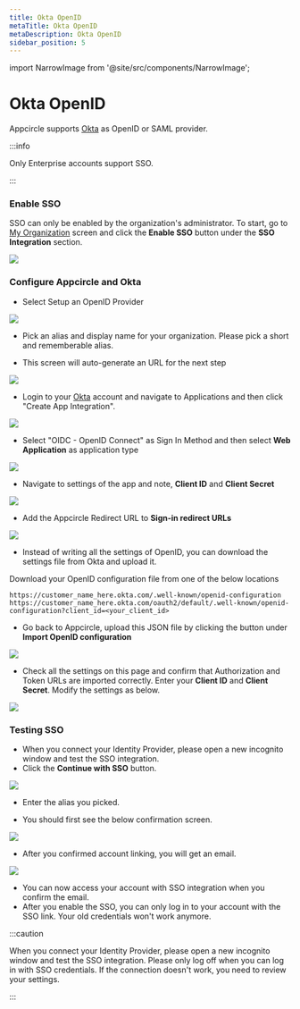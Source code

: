 ```yaml
---
title: Okta OpenID
metaTitle: Okta OpenID
metaDescription: Okta OpenID
sidebar_position: 5
---
```


import NarrowImage from '@site/src/components/NarrowImage';

# Okta OpenID

Appcircle supports [Okta](https://www.okta.com/) as OpenID or SAML provider.

:::info

Only Enterprise accounts support SSO.

:::

### Enable SSO

SSO can only be enabled by the organization's administrator. To start, go to [My Organization](../my-organization.md) screen and click the **Enable SSO** button under the **SSO Integration** section.

![](https://cdn.appcircle.io/docs/assets/enable-sso_v2.png)

### Configure Appcircle and Okta

- Select Setup an OpenID Provider

![](https://cdn.appcircle.io/docs/assets/sso-form.png)

- Pick an alias and display name for your organization. Please pick a short and rememberable alias.

- This screen will auto-generate an URL for the next step

![](https://cdn.appcircle.io/docs/assets/sso-openid1.png)

- Login to your [Okta](https://www.okta.com/) account and navigate to Applications and then click "Create App Integration".

![](https://cdn.appcircle.io/docs/assets/oktacreateapp.png)

- Select "OIDC - OpenID Connect" as Sign In Method and then select **Web Application** as application type

![](https://cdn.appcircle.io/docs/assets/oktawebapp.png)

- Navigate to settings of the app and note, **Client ID** and **Client Secret**

![](https://cdn.appcircle.io/docs/assets/oktaopenidsettings1.png)

- Add the Appcircle Redirect URL to **Sign-in redirect URLs**

![](https://cdn.appcircle.io/docs/assets/oktaopenidsettings2.png)

- Instead of writing all the settings of OpenID, you can download the settings file from Okta and upload it.

Download your OpenID configuration file from one of the below locations

```
https://customer_name_here.okta.com/.well-known/openid-configuration
https://customer_name_here.okta.com/oauth2/default/.well-known/openid-configuration?client_id=<your_client_id>

```

- Go back to Appcircle, upload this JSON file by clicking the button under **Import OpenID configuration**

![](https://cdn.appcircle.io/docs/assets/sso-openid1.png)

- Check all the settings on this page and confirm that Authorization and Token URLs are imported correctly. Enter your **Client ID** and **Client Secret**. Modify the settings as below.

![](https://cdn.appcircle.io/docs/assets/sso-openid2.png)

### Testing SSO

- When you connect your Identity Provider, please open a new incognito window and test the SSO integration.
- Click the **Continue with SSO** button.

![](https://cdn.appcircle.io/docs/assets/sso-loginbutton.png)

- Enter the alias you picked.

<NarrowImage src="https://cdn.appcircle.io/docs/assets/sso-alias.png" />

- You should first see the below confirmation screen.

![](https://cdn.appcircle.io/docs/assets/sso-linkaccount.png)

- After you confirmed account linking, you will get an email.

![](https://cdn.appcircle.io/docs/assets/sso-confirmlink.png)

- You can now access your account with SSO integration when you confirm the email.
- After you enable the SSO, you can only log in to your account with the SSO link. Your old credentials won't work anymore.

:::caution

When you connect your Identity Provider, please open a new incognito window and test the SSO integration. Please only log off when you can log in with SSO credentials. If the connection doesn't work, you need to review your settings.

:::
